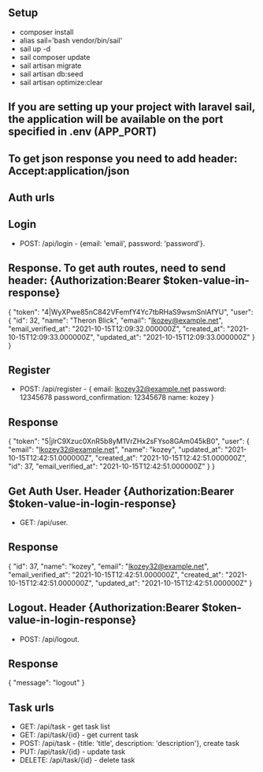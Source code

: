 ## Setup
- composer install
- alias sail='bash vendor/bin/sail'
- sail up -d
- sail composer update
- sail artisan migrate
- sail artisan db:seed
- sail artisan optimize:clear

## If you are setting up your project with laravel sail, the application will be available on the port specified in .env (APP_PORT)

## To get json response you need to add header: Accept:application/json

## Auth urls
## Login
- POST: /api/login - {email: 'email', password: 'password'}.
## Response. To get auth routes, need to send header: {Authorization:Bearer $token-value-in-response}
{
    "token": "4|WyXPwe85nC842VFemfY4Yc7tbRHaS9wsmSnlAfYU",
    "user": {
      "id": 32,
      "name": "Theron Blick",
      "email": "lkozey@example.net",
      "email_verified_at": "2021-10-15T12:09:32.000000Z",
      "created_at": "2021-10-15T12:09:33.000000Z",
      "updated_at": "2021-10-15T12:09:33.000000Z"
    }
}

## Register
- POST: /api/register - {
  email: lkozey32@example.net
  password: 12345678
  password_confirmation: 12345678
  name: kozey
}
## Response
{
    "token": "5|jlrC9Xzuc0XnR5b8yM1VrZHx2sFYso8GAm045kB0",
    "user": {
        "email": "lkozey32@example.net",
        "name": "kozey",
        "updated_at": "2021-10-15T12:42:51.000000Z",
        "created_at": "2021-10-15T12:42:51.000000Z",
        "id": 37,
        "email_verified_at": "2021-10-15T12:42:51.000000Z"
    }
}

## Get Auth User. Header {Authorization:Bearer $token-value-in-login-response}
- GET: /api/user.
## Response
{
    "id": 37,
    "name": "kozey",
    "email": "lkozey32@example.net",
    "email_verified_at": "2021-10-15T12:42:51.000000Z",
    "created_at": "2021-10-15T12:42:51.000000Z",
    "updated_at": "2021-10-15T12:42:51.000000Z"
}

## Logout. Header {Authorization:Bearer $token-value-in-login-response}
- POST: /api/logout.

## Response
{
    "message": "logout"
}

## Task urls
- GET: /api/task - get task list
- GET: /api/task/{id} - get current task
- POST: /api/task - {title: 'title', description: 'description'}, create task
- PUT: /api/task/{id} - update task
- DELETE: /api/task/{id} - delete task
